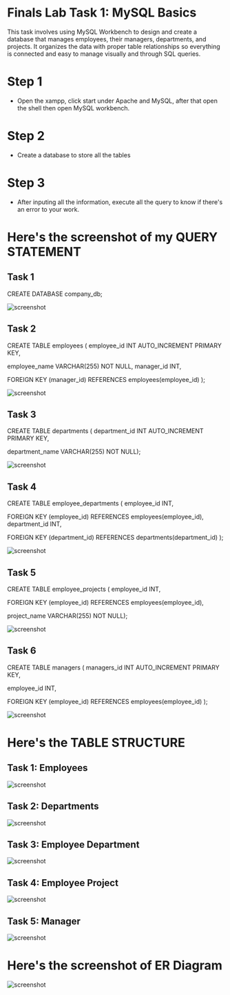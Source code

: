 # Finals Lab Task 1: MySQL Basics
This task involves using MySQL Workbench to design and create a database that manages employees, their managers, departments, and projects. It organizes the data with proper table relationships so everything is connected and easy to manage visually and through SQL queries.

# Step 1
- Open the xampp, click start under Apache and MySQL, after that open the shell then open MySQL workbench.

# Step 2
- Create a database to store all the tables

# Step 3
- After inputing all the information, execute all the query to know if there's an error to your work.

# Here's the screenshot of my QUERY STATEMENT
## Task 1
CREATE DATABASE company_db;

![screenshot](images/createdatabase.jpg)
## Task 2
CREATE TABLE employees (
employee_id INT AUTO_INCREMENT PRIMARY KEY,

employee_name VARCHAR(255) NOT NULL,
manager_id INT,

FOREIGN KEY (manager_id) REFERENCES employees(employee_id)
);

![screenshot](images/task1.jpg)

## Task 3
CREATE TABLE departments (
department_id INT AUTO_INCREMENT PRIMARY KEY,

department_name VARCHAR(255) NOT NULL);

![screenshot](images/task2.jpg)

## Task 4
CREATE TABLE employee_departments (
employee_id INT,

FOREIGN KEY (employee_id) REFERENCES employees(employee_id),
department_id INT,

FOREIGN KEY (department_id) REFERENCES departments(department_id)
);

![screenshot](images/task3.jpg)

## Task 5
CREATE TABLE employee_projects (
employee_id INT,

FOREIGN KEY (employee_id) REFERENCES employees(employee_id),

project_name VARCHAR(255) NOT NULL);

![screenshot](images/task4.jpg)

## Task 6
CREATE TABLE managers (
managers_id INT AUTO_INCREMENT PRIMARY KEY,

employee_id INT,

FOREIGN KEY (employee_id) REFERENCES employees(employee_id)
);

![screenshot](images/task5.jpg)

# Here's the TABLE STRUCTURE
## Task 1: Employees
![screenshot](images/empstructure.jpg)

## Task 2: Departments
![screenshot](images/depstructure.jpg)

## Task 3: Employee Department
![screenshot](images/emplodepstructure.jpg)

## Task 4: Employee Project
![screenshot](images/emploprojstructure.jpg)

## Task 5: Manager
![screenshot](images/managerstructure.jpg)



# Here's the screenshot of ER Diagram
![screenshot](images/erddiagram.jpg)

